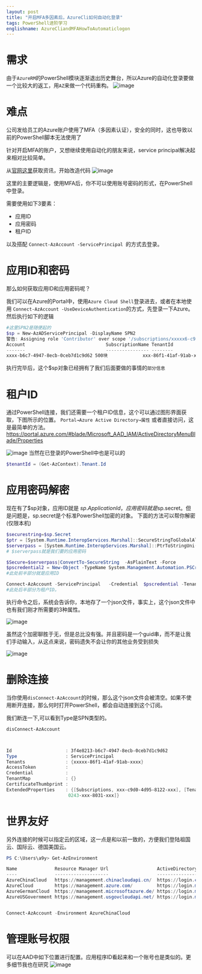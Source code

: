 ```yaml
---
layout: post
title: "开启MFA多因素后，AzureCli如何自动化登录"
tags: PowerShell进阶学习
englishname: AzureCliandMFAHowToAutomaticlogon
---
```


# 需求
由于`AzureRM`的PowerShell模块逐渐退出历史舞台，所以Azure的自动化登录要做一个比较大的返工，用`AZ`来做一个代码重构。
![image](http://ny9s.com/picupdate/20201104164434.png)
 
# 难点
 公司发给员工的Azure账户使用了MFA（多因素认证），安全的同时，这也导致以前的PowerShell脚本无法使用了
 
 针对开启MFA的账户，又想继续使用自动化的朋友来说，service principal解决起来相对比较简单。
 
 
 从[官网这里](https://docs.microsoft.com/en-us/powershell/azure/authenticate-azureps?view=azps-5.0.0&viewFallbackFrom=azps-2.6.0#code-try-2)获取资讯，开始改造代码
 ![image](http://ny9s.com/picupdate/20201104164953.png)
 
 这里的主要逻辑是，使用MFA后，你不可以使用账号密码的形式，在PowerShell中登录。
 
 需要使用如下3要素：
-  应用ID
-  应用密码
-  租户ID

以及搭配 `Connect-AzAccount -ServicePrincipal `的方式去登录。

# 应用ID和密码
 那么如何获取应用ID和应用密码呢？
 
 我们可以在Azure的Portal中，使用`Azure Cloud Shell`登录进去，或者在本地使用 `Connect-AzAccount -UseDeviceAuthentication`的方式，先登录一下Azure。然后执行如下的逻辑
 ```powershell
 #这里SPN2是随便起的
 $sp = New-AzADServicePrincipal -DisplayName SPN2
警告: Assigning role 'Contributor' over scope '/subscriptions/xxxxx6-c9d0-4d95-8122-4f289f72ec2a' to the new service principal.
 Account                              SubscriptionName TenantId                             Environment
-------                              ---------------- --------                             -----------
xxxx-b6c7-4947-8ecb-0ceb7d1c9d62 500块             xxx-86f1-41af-91ab-xxxxx AzureCloud 
 ```
 执行完毕后，这个$sp对象已经拥有了我们后面要做的事情的`部分信息`
 

# 租户ID
通过PowerShell连接，我们还需要一个租户ID信息，这个可以通过图形界面获取，下图所示的位置。
`Portal→Azure Active Directory→属性`
或者直接访问，这是最简单的方法。 https://portal.azure.com/#blade/Microsoft_AAD_IAM/ActiveDirectoryMenuBlade/Properties

![image](http://ny9s.com/picupdate/20201104171257.png)
当然在已登录的PowerShell中也是可以的
```powershell
$tenantId = (Get-AzContext).Tenant.Id
```

# 应用密码解密
 现在有了$sp对象，应用ID就是 $sp.ApplicationId，应用密码就是$sp.secret。但是问题是，sp.secret是个标准PowerShell加密的对象。
 下面的方法可以帮你解密(仅限本机)
 
 ```powershell
 $securestring=$sp.Secret
$ptr = [System.Runtime.InteropServices.Marshal]::SecureStringToGlobalAllocUnicode($secureString)
$serverpass = [System.Runtime.InteropServices.Marshal]::PtrToStringUni($ptr) 
# $serverpass就是我们要的应用密码

$Secure=$serverpass|ConvertTo-SecureString  -AsPlainText -Force 
$pscredential2 = New-Object -TypeName System.Management.Automation.PSCredential("3f4e8213-b6c7-4947-8ecb-xxxx", $Secure)
#此处前半部分就是应用ID

Connect-AzAccount -ServicePrincipal   -Credential  $pscredential -Tenant 72f988bf-86f1-41af-91ab-xxxx
#此处后半部分为租户ID。
 
 ```
 
 执行命令之后，系统会告诉你，本地存了一个json文件，事实上，这个json文件中也有我们刚才所需要的3种属性。
 
 ![image](http://ny9s.com/picupdate/20201104171722.png)
 
 虽然这个加密聊胜于无，但是总比没有强。并且密码是一个guid串，而不是让我们手动输入，从这点来说，密码遗失不会让你的其他业务受到损失
 
 ![image](http://ny9s.com/picupdate/20201104171912.png)

# 删除连接
 当你使用`disConnect-AzAccount`的时候，那么这个json文件会被清空。如果不使用断开连接，那么何时打开PowerShell，都会自动连接到这个订阅。
 
 我们断连一下,可以看到Type是SPN类型的。
 ```powershell
 disConnect-AzAccount



Id                    : 3f4e8213-b6c7-4947-8ecb-0ceb7d1c9d62
Type                  : ServicePrincipal
Tenants               : {xxxxx-86f1-41af-91ab-xxxx}
AccessToken           : 
Credential            : 
TenantMap             : {}
CertificateThumbprint : 
ExtendedProperties    : {[Subscriptions, xxx-c9d0-4d95-8122-xxx], [Tenants, xxx-86f1-41af-91ab-xxx], [ServicePrincipalSecret, 440cb042-
                        0243-xxx-8031-xxx]}

 ```
# 世界友好
 另外连接的时候可以指定云的区域，这一点是和以前一致的，方便我们登陆祖国云、国际云、德国美国云。
 ```powershell
 PS C:\Users\a9y> Get-AzEnvironment

Name              Resource Manager Url                  ActiveDirectory Authority          Type    
----              --------------------                  -------------------------          ----    
AzureChinaCloud   https://management.chinacloudapi.cn/  https://login.chinacloudapi.cn/    Built-in
AzureCloud        https://management.azure.com/         https://login.microsoftonline.com/ Built-in
AzureGermanCloud  https://management.microsoftazure.de/ https://login.microsoftonline.de/  Built-in
AzureUSGovernment https://management.usgovcloudapi.net/ https://login.microsoftonline.us/  Built-in


Connect-AzAccount -Environment AzureChinaCloud
 ```
 
# 管理账号权限
可以在AAD中如下位置进行配置。应用程序ID看起来和一个账号也是类似的。更多细节我也在研究
![image](http://ny9s.com/picupdate/20201112214732.png)
 
